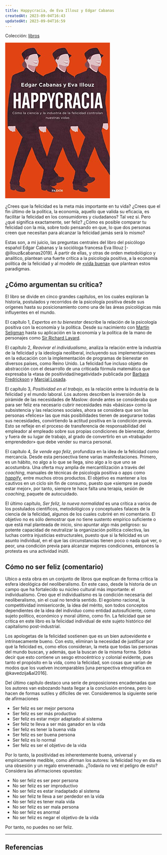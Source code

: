 ```yaml
---
title: Happycracia, de Eva Illouz y Edgar Cabanas
createdAt: 2023-09-04T16:43
updatedAt: 2023-09-04T16:59
---
```

Colección: [libros](libros)

![happycracia-eva-illouz-edgar-cabanas](./happycracia-eva-illouz-edgar-cabanas.jpg)

¿Crees que la felicidad es la meta más importante en tu vida? ¿Crees que el fin último de la política, la economía, aquello que valida su eficacia, es facilitar la felicidad en los consumidores y ciudadanos? Tal vez sí. Pero ¿qué significa exactamente, ser feliz? ¿Cómo es posible comparar tu felicidad con la mía, sobre todo pensando en que, lo que dos personas creen que necesitan para alcanzar la felicidad jamás será lo mismo?

Estas son, a mi juicio, las preguntas centrales del libro del psicólogo español Edgar Cabanas y la socióloga francesa Eva Illouz [-@illouz&cabanas2019]. A partir de ellas, y otras de orden metodológico y analítico, plantean una fuerte crítica a la psicología positiva, a la economía política de la felicidad y al modelo de [«vida buena»](https://www.edge.org/3rd_culture/seligman04/seligman_index.html) que plantean estos paradigmas.

## ¿Cómo argumentan su crítica?

El libro se divide en cinco grandes capítulos, en los cuales exploran la historia, postulados y recorridos de la psicología positiva desde sus orígenes hasta su posicionamiento como una de las áreas psicológicas más influyentes en el mundo.

El capítulo 1, *Expertos en tu bienestar* describe la relación de la psicología positiva con la economía y la política. Desde su nacimiento con [Martin Seligman](https://es.wikipedia.org/wiki/Martin_Seligman) hasta su aplicación en la economía y la política de la mano de personajes como [Sir Richard Layard](https://en.wikipedia.org/wiki/Richard_Layard,_Baron_Layard).

El capítulo 2, *Reavivar el individualismo*, analiza la relación entre la industria de la felicidad y la ideología neoliberal, incluyendo sus implementaciones en la educación con la implementación de programas de bienestar en diversos países, como Reino Unido. La felicidad fue incluso objeto de abstracción con el desarrollo de una criticada fórmula matemática que expresaba la «tasa de positividad/negatividad» publicada por [Barbara Fredrickson](https://en.wikipedia.org/wiki/Barbara_Fredrickson) y [Marcial Losada](https://en.wikipedia.org/wiki/Marcial_Losada).

El capítulo 3, *Positividad en el trabajo*, es la relación entre la industria de la felicidad y el mundo laboral. Los autores describen la inversión de la pirámide de las necesidades de Maslow: donde antes se consideraba que para ser feliz era necesario cubrir necesidades más «básicas» como la subsistencia y las relaciones sociales, ahora se considera que son las personas «felices» las que más posibilidades tienen de asegurarse todas sus necesidades, convirtiendo la actitud positiva en la condición previa. Esto se refleje en el proceso de transferencia de responsabilidad del empleador al empleado sobre sus propias condiciones de bienestar, dentro y fuera de su lugar de trabajo, al grado de convertirlo en un «trabajador emprendedor» que debe vender su marca personal.

El capítulo 4, *Se vende ego feliz*, profundiza en la idea de la felicidad como mercancía. Desde esta persoectiva tiene varias manifestaciones. Primero, es un hábito, no algo a lo que se llega, sino algo a lo que uno se acostumbra. Una oferta muy amplia de mercantilización a través del *coaching*, manuales de técnicas de psicología positiva o apps como [*happify*](https://www.happify.com/), entre muchos otros productos. El objetivo es mantener a los cautivos en un ciclo sin fin de consumo, puesto que «siempre se puede estar mejor», por tanto, siempre te hace falta una terapia, sesión de *coaching*, paquete de autocuidado.

El último capítulo, *Ser feliz, la nueva normalidad* es una crítica a varios de los postulados científicos, metodológicos y conceptuales falaces de la ciencia de la felicidad, algunos de los cuales cubriré en mi comentario. El objetivo no es sólo demostrar que no tiene sustento empírico suficiente o que está mal planteada de inicio, sino apuntar algo más peligroso: su potente capacidad de neutralizar la organización política colectiva, las luchas contra injusticias estructurales, puesto que si la felicidad es un asunto individual, en el que las circunstancias tienen poco o nada qué ver, o peor, una condición previa para alcanzar mejores condiciones, entonces la protesta es una actividad inútil.

## Cómo no ser feliz (comentario)

Ubico a esta obra en un conjunto de libros que explican de forma crítica la esfera ideológica del neoliberalismo. En este caso, desde la historia de un campo que ha fortalecido su núcleo cultural más importante: el individualismo. Creo que el individualismo es la condición necesaria del neoliberalismo, sin el cual no tendría sentido. El egoísmo racional, la competitividad inmisericorde, la idea del mérito, son todos conceptos dependientes de la idea del individuo como entidad autosuficiente, como sujeto político, económico y moral último, como fin. La felicidad que se critica en este libro es la felicidad individual de este sujeto histórico del capitalismo post-industrial.

Los apologetas de la felicidad sostienen que es un bien autoevidente e intrínsecamente bueno. Con esto, eliminan la necesidad de justificar por qué la felicidad es, como ellos consideran, la meta que todas las personas del mundo buscan, y además, que la buscan de la misma forma. Sobra decir que esto contiene un sesgo etnocéntrico y colonial evidente, pues tanto el propósito en la vida, como la felicidad, son cosas que varían de modos que los vuelven incomparables [una perspectiva etnográfica en @kavedzija&al2016].

Del último capítulo destaco una serie de proposiciones encadenadas que los autores van esbozando hasta llegar a la conclusión errónea, pero lo hacen de formas sutiles y difíciles de ver. Consideremos la siguiente serie de afirmaciones

- Ser feliz es ser mejor persona
- Ser feliz es ser más productivo
- Ser feliz es estar mejor adaptado al sistema
- Ser feliz te lleva a ser más ganador en la vida
- Ser feliz es tener la buena vida
- Ser feliz es ser buena persona
- Ser feliz es lo normal 
- Ser feliz es ser el objetivo de la vida

Por lo tanto, la positividad es inherentemente buena, universal y empíricamente medible, como afirman los autores: la felicidad hoy en día es una obsesión y un regalo envenenado. ¿Todavía no vez el peligro de esto? Considera las afirmaciones opuestas:

- No ser feliz es ser peor persona
- No ser feliz es ser improductivo
- No ser feliz es estar inadaptado al sistema
- No ser feliz te lleva a ser perdedor en la vida
- No ser feliz es tener mala vida
- No ser feliz es ser mala persona
- No ser feliz es anormal
- No ser feliz es negar el objetivo de la vida

Por tanto, no puedes no ser feliz.

---
## Referencias